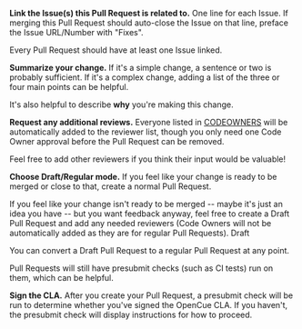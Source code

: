 **Link the Issue(s) this Pull Request is related to.**
One line for each Issue. If merging this Pull Request should auto-close the Issue on that line,
preface the Issue URL/Number with "Fixes".

Every Pull Request should have at least one Issue linked.

**Summarize your change.**
If it's a simple change, a sentence or two is probably sufficient. If it's a complex change,
adding a list of the three or four main points can be helpful.

It's also helpful to describe **why** you're making this change.

**Request any additional reviews.**
Everyone listed in
[CODEOWNERS](https://github.com/AcademySoftwareFoundation/OpenCue/blob/master/CODEOWNERS)
will be automatically added to the reviewer list, though you only need one Code Owner approval
before the Pull Request can be removed.

Feel free to add other reviewers if you think their input would be valuable!

**Choose Draft/Regular mode.**
If you feel like your change is ready to be merged or close to that, create a normal Pull Request.

If you feel like your change isn't ready to be merged -- maybe it's just an idea you have -- but
you want feedback anyway, feel free to create a Draft Pull Request and add any needed reviewers
(Code Owners will not be automatically added as they are for regular Pull Requests). Draft

You can convert a Draft Pull Request to a regular Pull Request at any point.

Pull Requests will still have presubmit checks (such as CI tests) run on them, which can be
helpful.

**Sign the CLA.**
After you create your Pull Request, a presubmit check will be run to determine whether you've
signed the OpenCue CLA. If you haven't, the presubmit check will display instructions for
how to proceed.
